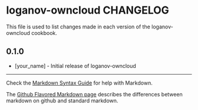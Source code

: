 loganov-owncloud CHANGELOG
==========================

This file is used to list changes made in each version of the loganov-owncloud cookbook.

0.1.0
-----
- [your_name] - Initial release of loganov-owncloud

- - -
Check the [Markdown Syntax Guide](http://daringfireball.net/projects/markdown/syntax) for help with Markdown.

The [Github Flavored Markdown page](http://github.github.com/github-flavored-markdown/) describes the differences between markdown on github and standard markdown.
